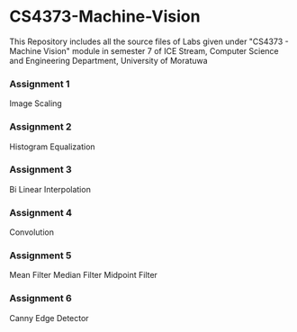 # CS4373-Machine-Vision

This Repository includes all the source files of Labs given under "CS4373 - Machine Vision" module in semester 7 of ICE Stream, Computer Science and Engineering Department, University of Moratuwa

###  Assignment 1
Image Scaling

###  Assignment 2
Histogram Equalization

###  Assignment 3
Bi Linear Interpolation

###  Assignment 4
Convolution

###  Assignment 5
Mean Filter
Median Filter
Midpoint Filter

###  Assignment 6
Canny Edge Detector